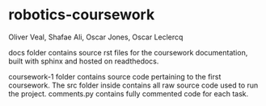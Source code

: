 # robotics-coursework

Oliver Veal, Shafae Ali, Oscar Jones, Oscar Leclercq

docs folder contains source rst files for the coursework documentation, built with sphinx and hosted on readthedocs.

coursework-1 folder contains source code pertaining to the first coursework.
The src folder inside contains all raw source code used to run the project.
comments.py contains fully commented code for each task.